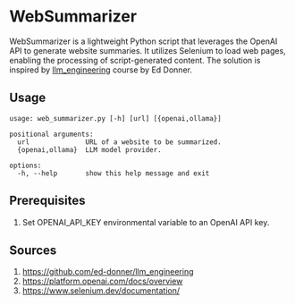 # WebSummarizer

WebSummarizer is a lightweight Python script that leverages the OpenAI API to generate website summaries. It utilizes Selenium to load web pages, enabling the processing of script-generated content. The solution is inspired by [llm_engineering](https://github.com/ed-donner/llm_engineering) course by Ed Donner.

## Usage
```
usage: web_summarizer.py [-h] [url] [{openai,ollama}]

positional arguments:
  url              URL of a website to be summarized.
  {openai,ollama}  LLM model provider.

options:
  -h, --help       show this help message and exit
  ```

## Prerequisites

1. Set OPENAI_API_KEY environmental variable to an OpenAI API key.

## Sources
1. https://github.com/ed-donner/llm_engineering
2. https://platform.openai.com/docs/overview
3. https://www.selenium.dev/documentation/


